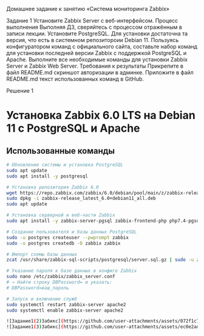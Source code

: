 Домашнее задание к занятию «Система мониторинга Zabbix»

Задание 1
Установите Zabbix Server с веб-интерфейсом.
Процесс выполнения
Выполняя ДЗ, сверяйтесь с процессом отражённым в записи лекции.
Установите PostgreSQL. Для установки достаточна та версия, что есть в системном репозитороии Debian 11.
Пользуясь конфигуратором команд с официального сайта, составьте набор команд для установки последней версии Zabbix с поддержкой PostgreSQL и Apache.
Выполните все необходимые команды для установки Zabbix Server и Zabbix Web Server.
Требования к результаты
Прикрепите в файл README.md скриншот авторизации в админке.
Приложите в файл README.md текст использованных команд в GitHub.

Решение 1
# Установка Zabbix 6.0 LTS на Debian 11 с PostgreSQL и Apache

## Использованные команды

```bash
# Обновление системы и установка PostgreSQL
sudo apt update
sudo apt install -y postgresql

# Установка репозитория Zabbix 6.0
wget https://repo.zabbix.com/zabbix/6.0/debian/pool/main/z/zabbix-release/zabbix-release_latest_6.0+debian11_all.deb
sudo dpkg -i zabbix-release_latest_6.0+debian11_all.deb
sudo apt update

# Установка серверной и веб-части Zabbix
sudo apt install -y zabbix-server-pgsql zabbix-frontend-php php7.4-pgsql zabbix-apache-conf zabbix-sql-scripts

# Создание пользователя и базы данных PostgreSQL
sudo -u postgres createuser --pwprompt zabbix
sudo -u postgres createdb -O zabbix zabbix

# Импорт схемы базы данных
zcat /usr/share/zabbix-sql-scripts/postgresql/server.sql.gz | sudo -u zabbix psql zabbix

# Указание пароля к базе данных в конфиге Zabbix
sudo nano /etc/zabbix/zabbix_server.conf
# → Найти строку DBPassword= и указать:
# DBPassword=ваш_пароль

# Запуск и включение служб
sudo systemctl restart zabbix-server apache2
sudo systemctl enable zabbix-server apache2

![Задание1(2)Забикс](https://github.com/user-attachments/assets/072f1c7f-2fa4-40c3-b4a9-fd9f2c1da63b)
![Задание1(3)Забикс](https://github.com/user-attachments/assets/ec0e2ad2-fde0-4d56-a08f-0b3a0f3993f0)
